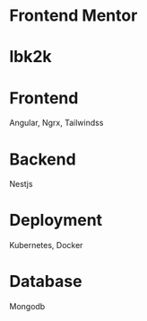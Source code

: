 # Frontend Mentor

# lbk2k

# Frontend

Angular, Ngrx, Tailwindss

# Backend

Nestjs

# Deployment

Kubernetes, Docker

# Database

Mongodb
